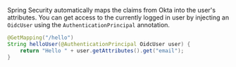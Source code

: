 Spring Security automatically maps the claims from Okta into the user's attributes. You can get access to the currently logged in user by injecting an `OidcUser` using the `AuthenticationPrincipal` annotation.

```java
@GetMapping("/hello")
String helloUser(@AuthenticationPrincipal OidcUser user) {
    return "Hello " + user.getAttributes().get("email");
}
```
